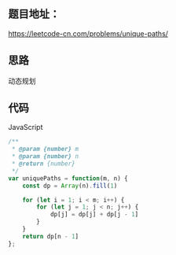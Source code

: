 ## 题目地址：

https://leetcode-cn.com/problems/unique-paths/



## 思路

动态规划



## 代码

JavaScript

```javascript
/**
 * @param {number} m
 * @param {number} n
 * @return {number}
 */
var uniquePaths = function(m, n) {
    const dp = Array(n).fill(1)

    for (let i = 1; i < m; i++) {
        for (let j = 1; j < n; j++) {
            dp[j] = dp[j] + dp[j - 1]
        }
    }
    return dp[n - 1]
};
```

